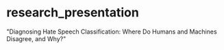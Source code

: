 # research_presentation
"Diagnosing Hate Speech Classification: Where Do Humans and Machines Disagree, and Why?"
